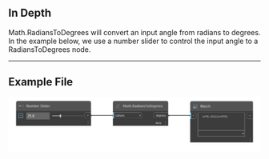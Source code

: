 ## In Depth
Math.RadiansToDegrees will convert an input angle from radians to degrees. In the example below, we use a number slider to control the input angle to a RadiansToDegrees node.
___
## Example File

![Math.RadiansToDegrees](./DSCore.Math.RadiansToDegrees_img.png)